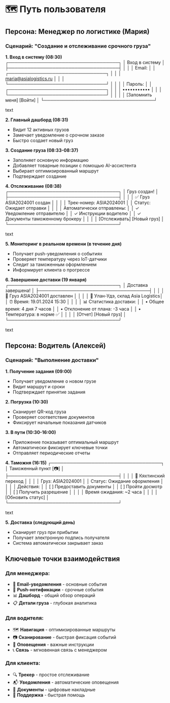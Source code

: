 # 🗺️ Путь пользователя

## Персона: Менеджер по логистике (Мария)

### Сценарий: "Создание и отслеживание срочного груза"

**1. Вход в систему (08:30)**
┌───────────────────────────────────┐
│ Вход в систему │
├───────────────────────────────────┤
│ │
│ Email: │
│ ┌───────────────────────────────┐ │
│ │ maria@asialogistics.ru │ │
│ └───────────────────────────────┘ │
│ │
│ Пароль: │
│ ┌───────────────────────────────┐ │
│ │ ••••••••••• │ │
│ └───────────────────────────────┘ │
│ │
│ [Запомнить меня] [Войти] │
└───────────────────────────────────┘

text

**2. Главный дашборд (08:31)**
- Видит 12 активных грузов
- Замечает уведомление о срочном заказе
- Быстро создает новый груз

**3. Создание груза (08:33-08:37)**
- Заполняет основную информацию
- Добавляет товарные позиции с помощью AI-ассистента
- Выбирает оптимизированный маршрут
- Подтверждает создание

**4. Отслеживание (08:38)**
┌───────────────────────────────────┐
│ Груз создан! │
├───────────────────────────────────┤
│ │
│ ✅ Груз ASIA2024001 создан │
│ │
│ Трек-номер: ASIA2024001 │
│ Статус: Ожидает отправки │
│ │
│ Автоматически отправлены: │
│ ✓ Уведомление отправителю │
│ ✓ Инструкции водителю │
│ ✓ Документы таможенному брокеру │
│ │
│ [Отслеживать] [Новый груз] │
└───────────────────────────────────┘

text

**5. Мониторинг в реальном времени (в течение дня)**
- Получает push-уведомления о событиях
- Проверяет температуру через IoT-датчики
- Следит за таможенным оформлением
- Информирует клиента о прогрессе

**6. Завершение доставки (19 января)**
┌───────────────────────────────────┐
│ Доставка завершена! │
├───────────────────────────────────┤
│ │
│ 🎉 Груз ASIA2024001 доставлен │
│ │
│ 📍 Улан-Удэ, склад Asia Logistics│
│ ⏰ Время: 19.01.2024 15:30 │
│ │
│ 📊 Статистика доставки: │
│ • Общее время: 4 дня 7 часов │
│ • Отклонение от плана: -3 часа │
│ • Температура: в норме ✅ │
│ │
│ [Отчет] [Новый груз] │
└───────────────────────────────────┘

text

## Персона: Водитель (Алексей)

### Сценарий: "Выполнение доставки"

**1. Получение задания (09:00)**
- Получает уведомление о новом грузе
- Видит маршрут и сроки
- Подтверждает принятие задания

**2. Погрузка (10:30)**
- Сканирует QR-код груза
- Проверяет соответствие документов
- Фиксирует начальные показания датчиков

**3. В пути (10:30-16:00)**
- Приложение показывает оптимальный маршрут
- Автоматически фиксирует ключевые точки
- Отправляет периодические отчеты

**4. Таможня (16:15)**
┌───────────────────────────────────┐
│ Таможенный пункт [📷] │
├───────────────────────────────────┤
│ │
│ 🛃 Кяхтинский переход │
│ │
│ Груз: ASIA2024001 │
│ Статус: Ожидание оформления │
│ │
│ Действия: │
│ [ ] Предоставить документы │
│ [ ] Пройти досмотр │
│ [ ] Получить разрешение │
│ │
│ Время ожидания: ~2 часа │
│ │
│ [Обновить статус] │
└───────────────────────────────────┘

text

**5. Доставка (следующий день)**
- Сканирует груз при прибытии
- Получает электронную подпись получателя
- Система автоматически закрывает заказ

## Ключевые точки взаимодействия

### Для менеджера:
- 📧 **Email-уведомления** - основные события
- 📱 **Push-нотификации** - срочные события  
- 📊 **Дашборд** - общий обзор операций
- 📋 **Детали груза** - глубокая аналитика

### Для водителя:
- 🗺️ **Навигация** - оптимизированные маршруты
- 📷 **Сканирование** - быстрая фиксация событий
- 🔔 **Оповещения** - важные инструкции
- 📞 **Связь** - мгновенная связь с менеджером

### Для клиента:
- 🔍 **Трекер** - простое отслеживание
- 📬 **Уведомления** - автоматические оповещения
- 📄 **Документы** - цифровые накладные
- 💬 **Поддержка** - быстрая помощь
